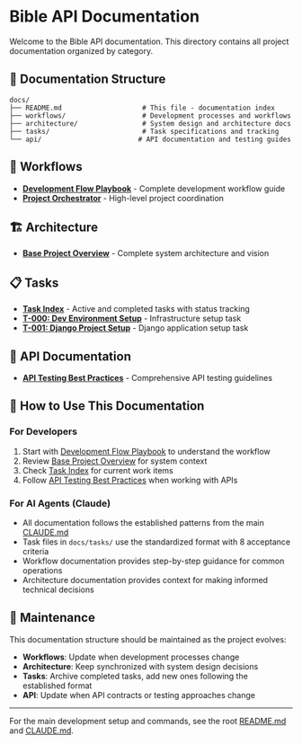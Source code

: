 # Bible API Documentation

Welcome to the Bible API documentation. This directory contains all project documentation organized by category.

## 📁 Documentation Structure

```
docs/
├── README.md                    # This file - documentation index
├── workflows/                   # Development processes and workflows
├── architecture/                # System design and architecture docs
├── tasks/                       # Task specifications and tracking
└── api/                        # API documentation and testing guides
```

## 🔄 Workflows
- **[Development Flow Playbook](workflows/DEV_FLOW_PLAYBOOK.md)** - Complete development workflow guide
- **[Project Orchestrator](workflows/BIBLE_API_ORCHESTRATOR.md)** - High-level project coordination

## 🏗️ Architecture  
- **[Base Project Overview](architecture/BIBLE_API_BASE_PROJECT.md)** - Complete system architecture and vision

## 📋 Tasks
- **[Task Index](tasks/INDEX.md)** - Active and completed tasks with status tracking
- **[T-000: Dev Environment Setup](tasks/2025-09-06--infra--dev-environment-setup.md)** - Infrastructure setup task
- **[T-001: Django Project Setup](tasks/2025-09-06--api--django-project-setup.md)** - Django application setup task

## 🚀 API Documentation
- **[API Testing Best Practices](api/API_TESTING_BEST_PRACTICES.md)** - Comprehensive API testing guidelines

## 📖 How to Use This Documentation

### For Developers
1. Start with [Development Flow Playbook](workflows/DEV_FLOW_PLAYBOOK.md) to understand the workflow
2. Review [Base Project Overview](architecture/BIBLE_API_BASE_PROJECT.md) for system context
3. Check [Task Index](tasks/INDEX.md) for current work items
4. Follow [API Testing Best Practices](api/API_TESTING_BEST_PRACTICES.md) when working with APIs

### For AI Agents (Claude)
- All documentation follows the established patterns from the main [CLAUDE.md](../CLAUDE.md)
- Task files in `docs/tasks/` use the standardized format with 8 acceptance criteria
- Workflow documentation provides step-by-step guidance for common operations
- Architecture documentation provides context for making informed technical decisions

## 🔄 Maintenance

This documentation structure should be maintained as the project evolves:

- **Workflows**: Update when development processes change
- **Architecture**: Keep synchronized with system design decisions  
- **Tasks**: Archive completed tasks, add new ones following the established format
- **API**: Update when API contracts or testing approaches change

---

For the main development setup and commands, see the root [README.md](../README.md) and [CLAUDE.md](../CLAUDE.md).